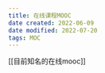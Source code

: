 ```yaml
---
title: 在线课程MOOC
date created: 2022-06-09
date modified: 2022-07-20
tags: MOC
---
```


[[目前知名的在线mooc]]
